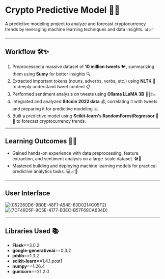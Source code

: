 # Crypto Predictive Model 🚀💡

A predictive modeling project to analyze and forecast cryptocurrency trends by leveraging machine learning techniques and data insights. 📊📈

---

## Workflow 🛠️✨

1. Preprocessed a massive dataset of **10 million tweets** 🐦, summarizing them using **Sumy** for better insights 🔍.
2. Extracted important tokens (nouns, adverbs, verbs, etc.) using **NLTK** 🧠 to deeply understand tweet content 📋.
3. Performed sentiment analysis on tweets using **Ollama LLaMA 3B** 💬😄📉.
4. Integrated and analyzed **Bitcoin 2022 data** 💰, correlating it with tweets and preparing it for predictive modeling 📊.
5. Built a predictive model using **Scikit-learn's RandomForestRegressor** 🤖🌟 to forecast cryptocurrency trends.

---

## Learning Outcomes 🌱📘

- Gained hands-on experience with data preprocessing, feature extraction, and sentiment analysis on a large-scale dataset. 🛠️💼
- Mastered building and deploying machine learning models for practical predictive analytics tasks. 💻📈🎯

---

## User Interface

![{052360D6-9B0E-48F1-A54E-60D0214C05F2}](https://github.com/user-attachments/assets/2f80fa0b-8f18-4ae8-9036-c21e87a1621e)
![{7DF49D5F-9C5E-4177-B3EC-B57F69CA634D}](https://github.com/user-attachments/assets/8de530ce-1df5-49b8-bf7b-f0e589456518)


---

## Libraries Used 📚

- **Flask**==3.0.2  
- **google-generativeai**==0.3.2  
- **joblib**==1.3.2  
- **scikit-learn**==1.4.1.post1  
- **numpy**==1.26.4  
- **gunicorn**==21.2.0  

